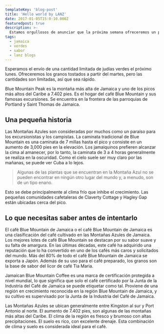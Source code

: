 ```yaml
---
templateKey: 'blog-post'
title: 'Hello world by LANZ'
date: 2017-01-05T15:0:10.000Z
featuredpost: true
description: >-
  Estamos orgullosos de anunciar que la próxima semana ofreceremos un pequeño lote de granos de café Jamaica Blue Mountain en nuestra tienda.
tags:
  - jamaica
  - verdes
  - sabor
  - lanz blogs
---
```


Esperamos el envío de una cantidad limitada de judías verdes el próximo lunes. Ofreceremos los granos tostados a partir del martes, pero las cantidades son limitadas, así que sea rápido.

Blue Mountain Peak es la montaña más alta de Jamaica y uno de los picos más altos del Caribe a 7.402 pies. Es el hogar del café Blue Mountain y sus famosas excursiones. Se encuentra en la frontera de las parroquias de Portland y Saint Thomas de Jamaica.

## Una pequeña historia

Las Montañas Azules son consideradas por muchos como un paraíso para los excursionistas y los campistas. La caminata tradicional de Blue Mountain es una caminata de 7 millas hasta el pico y consiste en un aumento de 3,000 pies en la elevación. Los jamaiquinos prefieren alcanzar la cima al amanecer, por lo tanto, la caminata de 3 a 4 horas generalmente se realiza en la oscuridad. Como el cielo suele ser muy claro por las mañanas, se puede ver Cuba a lo lejos.

>Algunas de las plantas que se encuentran en la Montaña Azul no se pueden encontrar en ningún otro lugar del mundo y, a menudo, son de un tipo enano.

Esto se debe principalmente al clima frío que inhibe el crecimiento. Las pequeñas comunidades cafetaleras de Claverty Cottage y Hagley Gap están ubicadas cerca del pico.

## Lo que necesitas saber antes de intentarlo

El café Blue Mountain de Jamaica o el café Blue Mountain de Jamaica es una clasificación del café cultivado en las Montañas Azules de Jamaica. Los mejores lotes de café Blue Mountain se destacan por su sabor suave y su falta de amargura. En las últimas décadas, este café ha adquirido una reputación que lo ha convertido en uno de los cafés más caros y solicitados del mundo. Más del 80% de todo el café Blue Mountain de Jamaica se exporta a Japón. Además de su uso para el café preparado, los granos son la base de sabor del licor de café Tia Maria.

Jamaican Blue Mountain Coffee es una marca de certificación protegida a nivel mundial, lo que significa que solo el café certificado por la Junta de la Industria del Café de Jamaica se puede etiquetar como tal. Proviene de una región en crecimiento reconocida en la región Blue Mountain de Jamaica, y su cultivo es supervisado por la Junta de la Industria del Café de Jamaica.

Las Montañas Azules se ubican generalmente entre Kingston al sur y Port Antonio al norte. El aumento de 7.402 pies, son algunas de las montañas más altas del Caribe. El clima de la región es fresco y brumoso con altas precipitaciones. El suelo es rico, con excelente drenaje. Esta combinación de clima y suelo es considerada ideal para el café.
